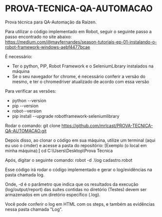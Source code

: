 # PROVA-TECNICA-QA-AUTOMACAO
Prova técnica para QA-Automação da Raízen.

Para utilizar o código implementado em Robot, seguir o seguinte passo a passo encontrado no site abaixo:
https://medium.com/@mayfernandes/season-tutoriais-ep-01-instalando-o-robot-framework-windows-aebf4477bcae

É necessário:
- Ter o python, PIP, Robot Framework e o SeleniumLibrary instalados na máquina
- Se o seu navegador for chrome, é necessário conferir a versão do mesmo, e ter o chromedriver atualizado de acordo com essa versão

Para verificar as versões:
- python --version
- pip --version
- robot--version
- pip install --upgrade robotframework-seleniumlibrary

Rodar o comando:
git clone https://github.com/mrlcast/PROVA-TECNICA-QA-AUTOMACAO.git

Depois disso, ao clonar o código em sua máquina, utilize um terminal (aqui eu uso o cmder) e acesse a pasta do repositório:
[Exemplo (o local em minha máquina):]
cd C:\\Users\Desktop\Prova Técnica

Após, digitar o seguinte comando:
robot -d .\log cadastro.robot

Esse código irá rodar o código implementado e gerar o log/evidências na pasta chamada log.

Onde, -d é o parâmetro que indica que os resultados da execução (log/output/report) das suítes contidas no diretório (Testes) 
devem ser armazenados em um diretório específico (\.log).

Você pode conferir o log em HTML com os steps, e também as evidências nessa pasta chamada "Log".
